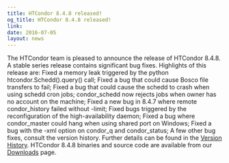 ```yaml
---
title: HTCondor 8.4.8 released!
og_title: HTCondor 8.4.8 released!
link: 
date: 2016-07-05
layout: news
---
```


The HTCondor team is pleased to announce the release of HTCondor 8.4.8. A stable series release contains significant bug fixes.  Highlights of this release are: Fixed a memory leak triggered by the python htcondor.Schedd().query() call; Fixed a bug that could cause Bosco file transfers to fail; Fixed a bug that could cause the schedd to crash when using schedd cron jobs; condor_schedd now rejects jobs when owner has no account on the machine; Fixed a new bug in 8.4.7 where remote condor_history failed without -limit; Fixed bugs triggered by the reconfiguration of the high-availability daemon; Fixed a bug where condor_master could hang when using shared port on Windows; Fixed a bug with the -xml option on condor_q and condor_status; A few other bug fixes, consult the version history.  Further details can be found in the <a href="manual/v8.4.8/10_3Stable_Release.html">Version History</a>. HTCondor 8.4.8 binaries and source code are available from our <a href="downloads/">Downloads</a> page. 
